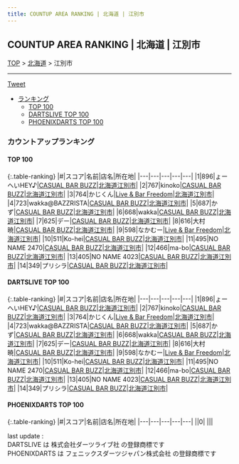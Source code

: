 ```yaml
---
title: COUNTUP AREA RANKING | 北海道 | 江別市
---
```

## COUNTUP AREA RANKING | 北海道 | 江別市

[TOP](/darts/rank/) > [北海道](/darts/rank/北海道/) > 江別市

___

<a href="https://twitter.com/share?ref_src=twsrc%5Etfw" data-text="COUNTUP AREA RANKING | 北海道江別市" class="twitter-share-button" data-hashtags="DARTSLIVE,PHOENIXDARTS,darts,ダーツ" data-show-count="false">Tweet</a>

* [ランキング](#カウントアップランキング)
    * [TOP 100](#top-100)
    * [DARTSLIVE TOP 100](#dartslive-top-100)
    * [PHOENIXDARTS TOP 100](#phoenixdarts-top-100)

### カウントアップランキング

#### TOP 100



{:.table-ranking}
|#|スコア|名前|店名|所在地|
|---|---|---|---|---|
|1|896|<span class="rank-name-dl">ょーへいHEY♪</span>|<a href="https://search.dartslive.com/jp/shop/f13dceb85295f2e30d9b047a20a7ba1e">CASUAL BAR BUZZ</a>|<a href="/darts/rank/北海道/江別市">北海道江別市</a>|
|2|767|<span class="rank-name-dl">kinoko</span>|<a href="https://search.dartslive.com/jp/shop/f13dceb85295f2e30d9b047a20a7ba1e">CASUAL BAR BUZZ</a>|<a href="/darts/rank/北海道/江別市">北海道江別市</a>|
|3|764|<span class="rank-name-dl">かじくん</span>|<a href="https://search.dartslive.com/jp/shop/0f51f78d8bd7580c0d9b047a20a7ba1e">Live & Bar Freedom</a>|<a href="/darts/rank/北海道/江別市">北海道江別市</a>|
|4|723|<span class="rank-name-dl">wakka@BAZZRISTA</span>|<a href="https://search.dartslive.com/jp/shop/f13dceb85295f2e30d9b047a20a7ba1e">CASUAL BAR BUZZ</a>|<a href="/darts/rank/北海道/江別市">北海道江別市</a>|
|5|687|<span class="rank-name-dl">かず</span>|<a href="https://search.dartslive.com/jp/shop/f13dceb85295f2e30d9b047a20a7ba1e">CASUAL BAR BUZZ</a>|<a href="/darts/rank/北海道/江別市">北海道江別市</a>|
|6|668|<span class="rank-name-dl">wakka</span>|<a href="https://search.dartslive.com/jp/shop/f13dceb85295f2e30d9b047a20a7ba1e">CASUAL BAR BUZZ</a>|<a href="/darts/rank/北海道/江別市">北海道江別市</a>|
|7|625|<span class="rank-name-dl">デー</span>|<a href="https://search.dartslive.com/jp/shop/f13dceb85295f2e30d9b047a20a7ba1e">CASUAL BAR BUZZ</a>|<a href="/darts/rank/北海道/江別市">北海道江別市</a>|
|8|616|<span class="rank-name-dl">大村 暁</span>|<a href="https://search.dartslive.com/jp/shop/f13dceb85295f2e30d9b047a20a7ba1e">CASUAL BAR BUZZ</a>|<a href="/darts/rank/北海道/江別市">北海道江別市</a>|
|9|598|<span class="rank-name-dl">なかむー</span>|<a href="https://search.dartslive.com/jp/shop/0f51f78d8bd7580c0d9b047a20a7ba1e">Live & Bar Freedom</a>|<a href="/darts/rank/北海道/江別市">北海道江別市</a>|
|10|511|<span class="rank-name-dl">Ko-hei</span>|<a href="https://search.dartslive.com/jp/shop/f13dceb85295f2e30d9b047a20a7ba1e">CASUAL BAR BUZZ</a>|<a href="/darts/rank/北海道/江別市">北海道江別市</a>|
|11|495|<span class="rank-name-dl">NO NAME 2470</span>|<a href="https://search.dartslive.com/jp/shop/f13dceb85295f2e30d9b047a20a7ba1e">CASUAL BAR BUZZ</a>|<a href="/darts/rank/北海道/江別市">北海道江別市</a>|
|12|466|<span class="rank-name-dl">ma-bo</span>|<a href="https://search.dartslive.com/jp/shop/f13dceb85295f2e30d9b047a20a7ba1e">CASUAL BAR BUZZ</a>|<a href="/darts/rank/北海道/江別市">北海道江別市</a>|
|13|405|<span class="rank-name-dl">NO NAME 4023</span>|<a href="https://search.dartslive.com/jp/shop/f13dceb85295f2e30d9b047a20a7ba1e">CASUAL BAR BUZZ</a>|<a href="/darts/rank/北海道/江別市">北海道江別市</a>|
|14|349|<span class="rank-name-dl">プリシラ</span>|<a href="https://search.dartslive.com/jp/shop/f13dceb85295f2e30d9b047a20a7ba1e">CASUAL BAR BUZZ</a>|<a href="/darts/rank/北海道/江別市">北海道江別市</a>|


#### DARTSLIVE TOP 100



{:.table-ranking}
|#|スコア|名前|店名|所在地|
|---|---|---|---|---|
|1|896|<span class="rank-name-dl">ょーへいHEY♪</span>|<a href="https://search.dartslive.com/jp/shop/f13dceb85295f2e30d9b047a20a7ba1e">CASUAL BAR BUZZ</a>|<a href="/darts/rank/北海道/江別市">北海道江別市</a>|
|2|767|<span class="rank-name-dl">kinoko</span>|<a href="https://search.dartslive.com/jp/shop/f13dceb85295f2e30d9b047a20a7ba1e">CASUAL BAR BUZZ</a>|<a href="/darts/rank/北海道/江別市">北海道江別市</a>|
|3|764|<span class="rank-name-dl">かじくん</span>|<a href="https://search.dartslive.com/jp/shop/0f51f78d8bd7580c0d9b047a20a7ba1e">Live & Bar Freedom</a>|<a href="/darts/rank/北海道/江別市">北海道江別市</a>|
|4|723|<span class="rank-name-dl">wakka@BAZZRISTA</span>|<a href="https://search.dartslive.com/jp/shop/f13dceb85295f2e30d9b047a20a7ba1e">CASUAL BAR BUZZ</a>|<a href="/darts/rank/北海道/江別市">北海道江別市</a>|
|5|687|<span class="rank-name-dl">かず</span>|<a href="https://search.dartslive.com/jp/shop/f13dceb85295f2e30d9b047a20a7ba1e">CASUAL BAR BUZZ</a>|<a href="/darts/rank/北海道/江別市">北海道江別市</a>|
|6|668|<span class="rank-name-dl">wakka</span>|<a href="https://search.dartslive.com/jp/shop/f13dceb85295f2e30d9b047a20a7ba1e">CASUAL BAR BUZZ</a>|<a href="/darts/rank/北海道/江別市">北海道江別市</a>|
|7|625|<span class="rank-name-dl">デー</span>|<a href="https://search.dartslive.com/jp/shop/f13dceb85295f2e30d9b047a20a7ba1e">CASUAL BAR BUZZ</a>|<a href="/darts/rank/北海道/江別市">北海道江別市</a>|
|8|616|<span class="rank-name-dl">大村 暁</span>|<a href="https://search.dartslive.com/jp/shop/f13dceb85295f2e30d9b047a20a7ba1e">CASUAL BAR BUZZ</a>|<a href="/darts/rank/北海道/江別市">北海道江別市</a>|
|9|598|<span class="rank-name-dl">なかむー</span>|<a href="https://search.dartslive.com/jp/shop/0f51f78d8bd7580c0d9b047a20a7ba1e">Live & Bar Freedom</a>|<a href="/darts/rank/北海道/江別市">北海道江別市</a>|
|10|511|<span class="rank-name-dl">Ko-hei</span>|<a href="https://search.dartslive.com/jp/shop/f13dceb85295f2e30d9b047a20a7ba1e">CASUAL BAR BUZZ</a>|<a href="/darts/rank/北海道/江別市">北海道江別市</a>|
|11|495|<span class="rank-name-dl">NO NAME 2470</span>|<a href="https://search.dartslive.com/jp/shop/f13dceb85295f2e30d9b047a20a7ba1e">CASUAL BAR BUZZ</a>|<a href="/darts/rank/北海道/江別市">北海道江別市</a>|
|12|466|<span class="rank-name-dl">ma-bo</span>|<a href="https://search.dartslive.com/jp/shop/f13dceb85295f2e30d9b047a20a7ba1e">CASUAL BAR BUZZ</a>|<a href="/darts/rank/北海道/江別市">北海道江別市</a>|
|13|405|<span class="rank-name-dl">NO NAME 4023</span>|<a href="https://search.dartslive.com/jp/shop/f13dceb85295f2e30d9b047a20a7ba1e">CASUAL BAR BUZZ</a>|<a href="/darts/rank/北海道/江別市">北海道江別市</a>|
|14|349|<span class="rank-name-dl">プリシラ</span>|<a href="https://search.dartslive.com/jp/shop/f13dceb85295f2e30d9b047a20a7ba1e">CASUAL BAR BUZZ</a>|<a href="/darts/rank/北海道/江別市">北海道江別市</a>|


#### PHOENIXDARTS TOP 100



{:.table-ranking}
|#|スコア|名前|店名|所在地|
|---|---|---|---|---|
||0|<span class="rank-name-dl"> </span>|<a href=""></a>|<a href="/darts/rank//"></a>|


<div class="footer border-top border-gray-light mt-5 pt-3 text-right text-gray">
    last update : <span style="font-weight: italic" id="foot_last_modified"></span><br />
    DARTSLIVE は 株式会社ダーツライブ社 の登録商標です<br />
    PHOENIXDARTS は フェニックスダーツジャパン株式会社 の登録商標です<br />
</div>

<script src="https://cdnjs.cloudflare.com/ajax/libs/jquery.tablesorter/2.31.3/js/jquery.tablesorter.min.js" integrity="sha512-qzgd5cYSZcosqpzpn7zF2ZId8f/8CHmFKZ8j7mU4OUXTNRd5g+ZHBPsgKEwoqxCtdQvExE5LprwwPAgoicguNg==" crossorigin="anonymous" referrerpolicy="no-referrer"></script>
<link rel="stylesheet" href="https://cdnjs.cloudflare.com/ajax/libs/jquery.tablesorter/2.31.3/css/theme.default.min.css" integrity="sha512-wghhOJkjQX0Lh3NSWvNKeZ0ZpNn+SPVXX1Qyc9OCaogADktxrBiBdKGDoqVUOyhStvMBmJQ8ZdMHiR3wuEq8+w==" crossorigin="anonymous" referrerpolicy="no-referrer" />
<script>
$(function() {
    $(".table-ranking").tablesorter({sortList:[[0, 0]]});
    $("#foot_last_modified").text(formatDate(new Date(document.lastModified), 'yyyy-MM-dd HH:mm:ss'));
});
</script>

<script async src="https://platform.twitter.com/widgets.js" charset="utf-8"></script>